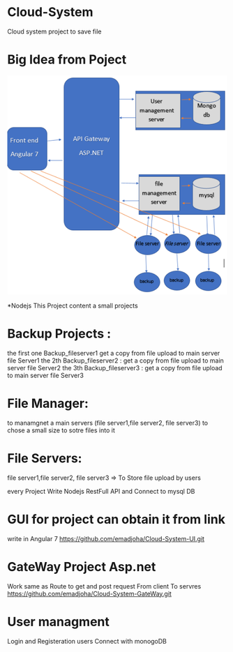 # Cloud-System
Cloud system project to save file 

# Big Idea from Poject 
<img src=https://github.com/emadjoha/Cloud-System/blob/master/bigIdea.PNG />

*Nodejs 
This Project content a small projects 

# Backup Projects :

the first one Backup_fileserver1 get a copy from file upload to main server file Server1
the 2th Backup_fileserver2 : get a copy from file upload to main server file Server2
the 3th Backup_fileserver3 : get a copy from file upload to main server file Server3

# File Manager:
to manamgnet a main servers (file server1,file server2, file server3) to chose a small size to sotre files into it 

# File Servers:
file server1,file server2, file server3 => To Store file upload by users 

every Project Write Nodejs RestFull API and Connect to mysql DB


# GUI for project can obtain it from link
write in Angular 7
https://github.com/emadjoha/Cloud-System-UI.git

# GateWay Project Asp.net
Work same as Route to get and  post request From client To servres 
https://github.com/emadjoha/Cloud-System-GateWay.git

# User managment
Login and Registeration users Connect with monogoDB 
